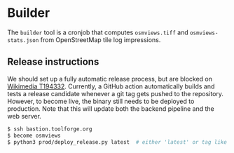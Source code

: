 <!--
SPDX-FileCopyrightText: 2022 Sascha Brawer <sascha@brawer.ch>
SPDX-License-Identifier: MIT
-->

# Builder

The `builder` tool is a cronjob that computes `osmviews.tiff`
and `osmviews-stats.json` from OpenStreetMap tile log impressions.


## Release instructions

We should set up a fully automatic release process, but are blocked on
[Wikimedia T194332](https://phabricator.wikimedia.org/T194332). Currently,
a GitHub action automatically builds and tests a release candidate
whenever a git tag gets pushed to the repository. However, to become
live, the binary still needs to be deployed to production. Note that
this will update both the backend pipeline and the web server.

```bash
$ ssh bastion.toolforge.org
$ become osmviews
$ python3 prod/deploy_release.py latest  # either 'latest' or tag like '0.0.2'
```
